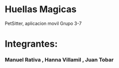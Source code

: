 # Huellas Magicas
PetSitter, aplicacion movil Grupo 3-7
<h1>Integrantes:</h1> <h3>Manuel Rativa , Hanna Villamil ,  Juan Tobar</h3>
